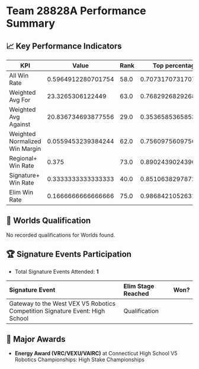 # Team 28828A Performance Summary

## 📈 Key Performance Indicators
| KPI | Value | Rank | Top percentage |
| --- | ----- | ---- | ----- |
| All Win Rate | 0.5964912280701754 | 58.0 | 0.7073170731707317 |
| Weighted Avg For | 23.3265306122449 | 63.0 | 0.7682926829268293 |
| Weighted Avg Against | 20.836734693877556 | 29.0 | 0.35365853658536583 |
| Weighted Normalized Win Margin | 0.0559453239384244 | 62.0 | 0.7560975609756098 |
| Regional+ Win Rate | 0.375 | 73.0 | 0.8902439024390244 |
| Signature+ Win Rate | 0.3333333333333333 | 40.0 | 0.851063829787234 |
| Elim Win Rate | 0.1666666666666666 | 75.0 | 0.9868421052631579 |


## 🎯 Worlds Qualification
No recorded qualifications for Worlds found.

## 🏆 Signature Events Participation
- Total Signature Events Attended: **1**

| Signature Event | Elim Stage Reached | Won? |
|:----------------|:-------------------|:----|
| Gateway to the West VEX V5 Robotics Competition Signature Event: High School | Qualification |  |


## 🥇 Major Awards
- **Energy Award (VRC/VEXU/VAIRC)** at Connecticut High School V5 Robotics Championships: High Stake Championships

